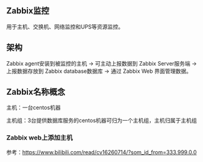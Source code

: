 ## Zabbix监控

用于主机、交换机、网络监控和UPS等资源监控。

## 架构

Zabbix agent安装到被监控的主机 -> 可主动上报数据到 Zabbix Server服务端 -> 上报数据存放到 Zabbix database数据库 -> 通过 Zabbix Web 界面管理数据。

## Zabbix名称概念

主机：一台centos机器

主机组：3台提供数据库服务的centos机器可归为一个主机组，主机归属于主机组

### Zabbix web上添加主机

参考：https://www.bilibili.com/read/cv16260714/?som_id_from=333.999.0.0

